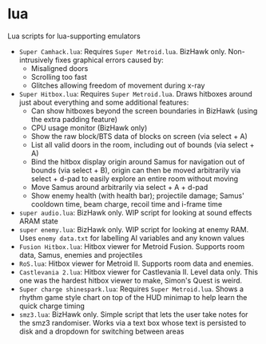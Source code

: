 # lua
Lua scripts for lua-supporting emulators

* `Super Camhack.lua`: Requires `Super Metroid.lua`. BizHawk only. Non-intrusively fixes graphical errors caused by:
  * Misaligned doors
  * Scrolling too fast
  * Glitches allowing freedom of movement during x-ray
* `Super Hitbox.lua`: Requires `Super Metroid.lua`. Draws hitboxes around just about everything and some additional features:
  * Can show hitboxes beyond the screen boundaries in BizHawk (using the extra padding feature)
  * CPU usage monitor (BizHawk only)
  * Show the raw block/BTS data of blocks on screen (via select + A)
  * List all valid doors in the room, including out of bounds (via select + A)
  * Bind the hitbox display origin around Samus for navigation out of bounds (via select + B), origin can then be moved arbitrarily via select + d-pad to easily explore an entire room without moving
  * Move Samus around arbitrarily via select + A + d-pad
  * Show enemy health (with health bar); projectile damage; Samus' cooldown time, beam charge, recoil time and i-frame time
* `super audio.lua`: BizHawk only. WIP script for looking at sound effects ARAM state
* `super enemy.lua`: BizHawk only. WIP script for looking at enemy RAM. Uses `enemy data.txt` for labelling AI variables and any known values
* `Fusion Hitbox.lua`: Hitbox viewer for Metroid Fusion. Supports room data, Samus, enemies and projectiles
* `RoS.lua`: Hitbox viewer for Metroid II. Supports room data and enemies.
* `Castlevania 2.lua`: Hitbox viewer for Castlevania II. Level data only. This one was the hardest hitbox viewer to make, Simon's Quest is weird.
* `Super charge shinespark.lua`: Requires `Super Metroid.lua`. Shows a rhythm game style chart on top of the HUD minimap to help learn the quick charge timing
* `smz3.lua`: BizHawk only. Simple script that lets the user take notes for the smz3 randomiser. Works via a text box whose text is persisted to disk and a dropdown for switching between areas
